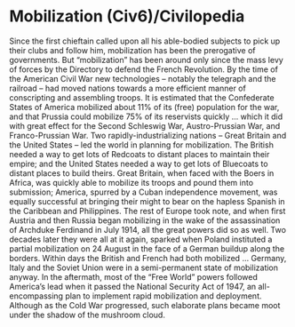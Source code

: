 # Mobilization (Civ6)/Civilopedia

Since the first chieftain called upon all his able-bodied subjects to pick up their clubs and follow him, mobilization has been the prerogative of governments. But “mobilization” has been around only since the mass levy of forces by the Directory to defend the French Revolution. By the time of the American Civil War new technologies – notably the telegraph and the railroad – had moved nations towards a more efficient manner of conscripting and assembling troops. It is estimated that the Confederate States of America mobilized about 11% of its (free) population for the war, and that Prussia could mobilize 75% of its reservists quickly … which it did with great effect for the Second Schleswig War, Austro-Prussian War, and Franco-Prussian War.
Two rapidly-industrializing nations – Great Britain and the United States – led the world in planning for mobilization. The British needed a way to get lots of Redcoats to distant places to maintain their empire; and the United States needed a way to get lots of Bluecoats to distant places to build theirs. Great Britain, when faced with the Boers in Africa, was quickly able to mobilize its troops and pound them into submission; America, spurred by a Cuban independence movement, was equally successful at bringing their might to bear on the hapless Spanish in the Caribbean and Philippines. The rest of Europe took note, and when first Austria and then Russia began mobilizing in the wake of the assassination of Archduke Ferdinand in July 1914, all the great powers did so as well.
Two decades later they were all at it again, sparked when Poland instituted a partial mobilization on 24 August in the face of a German buildup along the borders. Within days the British and French had both mobilized … Germany, Italy and the Soviet Union were in a semi-permanent state of mobilization anyway. In the aftermath, most of the “Free World” powers followed America’s lead when it passed the National Security Act of 1947, an all-encompassing plan to implement rapid mobilization and deployment. Although as the Cold War progressed, such elaborate plans became moot under the shadow of the mushroom cloud.